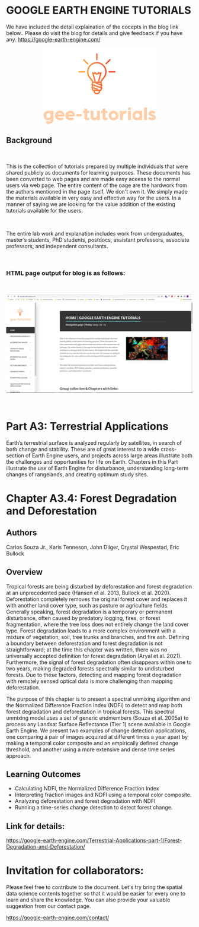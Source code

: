 # GOOGLE EARTH ENGINE TUTORIALS

We have included the detail explaination of the cocepts in the blog link below.. Please do visit the blog for details and give feedback if you have any.
https://google-earth-engine.com/

<p align="center">
    <img src = '../../../logo.png' class="center">
</p>


## Background
<br>

This is the collection of tutorials prepared by multiple individuals that were shared publicly as documents for learning purposes. These documents has been converted to web pages and are made easy aceess to the normal users via web page. The entire content of the oage are the hardwork from the authors mentioned in the page itself. We don't own it. We simply made the materials available in very easy and effective way for the users. In a manner of saying we are looking for the value addition of the existing tutorials available for the users.

<br>

The entire lab work and explanation includes work from undergraduates, master’s students, PhD students, postdocs, assistant professors, associate professors, and independent consultants.

<br>

### HTML page output for blog is as follows:
<br>
<p align="center">
    <img src = '../../../gee-tutorials.jpg' class="center">
</p>
<br>

# Part A3: Terrestrial Applications

Earth’s terrestrial surface is analyzed regularly by satellites, in search of both change and stability. These are of great interest to a wide cross-section of Earth Engine users, and projects across large areas illustrate both the challenges and opportunities for life on Earth. Chapters in this Part illustrate the use of Earth Engine for disturbance, understanding long-term changes of rangelands, and creating optimum study sites.

# Chapter A3.4: Forest Degradation and Deforestation

## Authors
Carlos Souza Jr., Karis Tenneson, John Dilger, Crystal Wespestad, Eric Bullock



## Overview
Tropical forests are being disturbed by deforestation and forest degradation at an unprecedented pace (Hansen et al. 2013, Bullock et al. 2020). Deforestation completely removes the original forest cover and replaces it with another land cover type, such as pasture or agriculture fields. Generally speaking, forest degradation is a temporary or permanent disturbance, often caused by predatory logging, fires, or forest fragmentation, where the tree loss does not entirely change the land cover type. Forest degradation leads to a more complex environment with a mixture of vegetation, soil, tree trunks and branches, and fire ash. Defining a boundary between deforestation and forest degradation is not straightforward; at the time this chapter was written, there was no universally accepted definition for forest degradation (Aryal et al. 2021). Furthermore, the signal of forest degradation often disappears within one to two years, making degraded forests spectrally similar to undisturbed forests. Due to these factors, detecting and mapping forest degradation with remotely sensed optical data is more challenging than mapping deforestation.


The purpose of this chapter is to present a spectral unmixing algorithm and the Normalized Difference Fraction Index (NDFI) to detect and map both forest degradation and deforestation in tropical forests. This spectral unmixing model uses a set of generic endmembers (Souza et al. 2005a) to process any Landsat Surface Reflectance (Tier 1) scene available in Google Earth Engine. We present two examples of change detection applications, one comparing a pair of images acquired at different times a year apart by making a temporal color composite and an empirically defined change threshold, and another using a more extensive and dense time series approach.


## Learning Outcomes
 - Calculating NDFI, the Normalized Difference Fraction Index
 - Interpreting fraction images and NDFI using a temporal color composite.
 - Analyzing deforestation and forest degradation with NDFI
 - Running a time-series change detection to detect forest change.

## Link for details:
https://google-earth-engine.com/Terrestrial-Applications-part-1/Forest-Degradation-and-Deforestation/


# Invitation for collaborators:
Please feel free to contribute to the document. Let's try bring the spatial data science contents together so that it would be easier for every one to learn and share the knowledge. You can also provide your valuable suggestion from our contact page.

https://google-earth-engine.com/contact/
